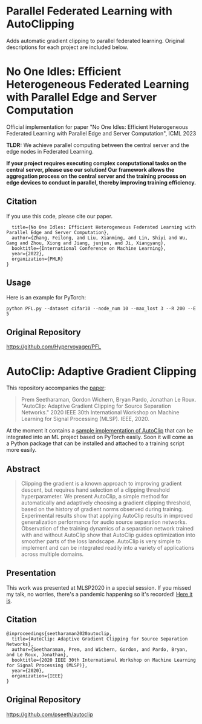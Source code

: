 # Parallel Federated Learning with AutoClipping
Adds automatic gradient clipping to parallel federated learning. Original descriptions for each project are included below.

# No One Idles: Efficient Heterogeneous Federated Learning with Parallel Edge and Server Computation
Official implementation for paper "No One Idles: Efficient Heterogeneous Federated Learning with Parallel Edge and Server Computation", ICML 2023

**TLDR:** We achieve parallel computing between the central server and the edge nodes in Federated Learning.

**If your project requires executing complex computational tasks on the central server, please use our solution! Our framework allows the aggregation process on the central server and the training process on edge devices to conduct in parallel, thereby improving training efficiency.**

## Citation
If you use this code, please cite our paper.
```@inproceedings{shysheya2022fit,
  title={No One Idles: Efficient Heterogeneous Federated Learning with Parallel Edge and Server Computation},
  author={Zhang, Feilong, and Liu, Xianming, and Lin, Shiyi and Wu, Gang and Zhou, Xiong and Jiang, junjun, and Ji, Xiangyang},
  booktitle={International Conference on Machine Learning},
  year={2022},
  organization={PMLR}
}
```
## Usage

Here is an example for PyTorch: 
```
python PFL.py --dataset cifar10 --node_num 10 --max_lost 3 --R 200 --E 5
```
## Original Repository
https://github.com/Hypervoyager/PFL
# AutoClip: Adaptive Gradient Clipping

This repository accompanies the [paper](https://arxiv.org/abs/2007.14469):

> Prem Seetharaman, Gordon Wichern, Bryan Pardo, Jonathan Le Roux. "AutoClip: Adaptive Gradient Clipping for Source Separation Networks." 2020 IEEE 30th International Workshop on Machine Learning for Signal Processing (MLSP). IEEE, 2020.

At the moment it contains a [sample implementation of AutoClip](autoclip.py) that can be integrated into an ML project based on PyTorch easily.
Soon it will come as a Python package that can be installed and attached to a training script more easily.

## Abstract
> Clipping the gradient is a known approach to improving gradient descent, but requires hand selection of a clipping threshold hyperparameter. We present AutoClip, a simple method for automatically and adaptively choosing a gradient clipping threshold, based on the history of gradient norms observed during training. Experimental results show that applying AutoClip results in improved generalization performance for audio source separation networks. Observation of the training dynamics of a separation network trained with and without AutoClip show that AutoClip guides optimization into smoother parts of the loss landscape. AutoClip is very simple to implement and can be integrated readily into a variety of applications across multiple domains.

## Presentation

This work was presented at MLSP2020 in a special session. If you missed my talk, no worries, there's a pandemic happening so it's recorded! [Here it is](https://share.descript.com/view/18725e02-95fe-4fb0-b32d-26c63617d482).

## Citation
```
@inproceedings{seetharaman2020autoclip,
  title={AutoClip: Adaptive Gradient Clipping for Source Separation Networks},
  author={Seetharaman, Prem, and Wichern, Gordon, and Pardo, Bryan, and Le Roux, Jonathan},
  booktitle={2020 IEEE 30th International Workshop on Machine Learning for Signal Processing (MLSP)},
  year={2020},
  organization={IEEE}
}
```

## Original Repository
https://github.com/pseeth/autoclip
